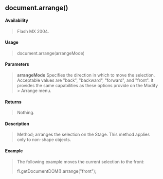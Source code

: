 ## document.arrange()

#### Availability

> Flash MX 2004.

#### Usage

> document.arrange(arrangeMode)

#### Parameters

> **arrangeMode** Specifies the direction in which to move the selection. Acceptable values are "back", "backward", "forward", and "front". It provides the same capabilities as these options provide on the Modify \> Arrange menu.

#### Returns

> Nothing.

#### Description

> Method; arranges the selection on the Stage. This method applies only to non-shape objects.

#### Example

> The following example moves the current selection to the front:
>
> fl.getDocumentDOM().arrange("front");
